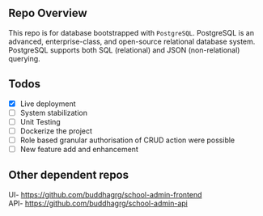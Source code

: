 ## Repo Overview
This repo is for database bootstrapped with `PostgreSQL`. PostgreSQL is an advanced, enterprise-class, and open-source relational database system. PostgreSQL supports both SQL (relational) and JSON (non-relational) querying.

## Todos
- [x] Live deployment
- [ ] System stabilization
- [ ] Unit Testing
- [ ] Dockerize the project
- [ ] Role based granular authorisation of CRUD action were possible
- [ ] New feature add and enhancement

## Other dependent repos
UI- https://github.com/buddhagrg/school-admin-frontend \
API- https://github.com/buddhagrg/school-admin-api
